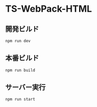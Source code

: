 # TS-WebPack-HTML

## 開発ビルド

```bash
npm run dev
```

## 本番ビルド

```bash
npm run build
```

## サーバー実行

```bash
npm run start
```
